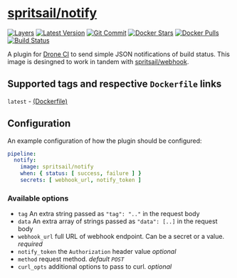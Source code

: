[hub]: https://hub.docker.com/r/spritsail/notify
[git]: https://github.com/spritsail/drone-notify
[drone]: https://drone.spritsail.io/spritsail/notify
[mbdg]: https://microbadger.com/images/spritsail/notify

# [spritsail/notify][hub]
[![Layers](https://images.microbadger.com/badges/image/spritsail/notify.svg)][mbdg]
[![Latest Version](https://images.microbadger.com/badges/version/spritsail/notify.svg)][hub]
[![Git Commit](https://images.microbadger.com/badges/commit/spritsail/notify.svg)][git]
[![Docker Stars](https://img.shields.io/docker/stars/spritsail/notify.svg)][hub]
[![Docker Pulls](https://img.shields.io/docker/pulls/spritsail/notify.svg)][hub]
[![Build Status](https://drone.spritsail.io/api/badges/spritsail/drone-notify/status.svg)][drone]

A plugin for [Drone CI](https://github.com/drone/drone) to send simple JSON notifications of build status. This image is desingned to work in tandem with [spritsail/webhook](https://github.com/spritsail/webhook).

## Supported tags and respective `Dockerfile` links

`latest` - [(Dockerfile)](https://github.com/spritsail/drone-notify/blob/master/Dockerfile)

## Configuration

An example configuration of how the plugin should be configured:
```yaml
pipeline:
  notify:
    image: spritsail/notify
    when: { status: [ success, failure ] }
    secrets: [ webhook_url, notify_token ]
```

### Available options
- `tag`           An extra string passed as `"tag": ".."` in the request body
- `data`          An extra array of strings passed as `"data": [..]` in the request body
- `webhook_url`   full URL of webhook endpoint. Can be a secret or a value. _required_
- `notify_token`  the `Authorization` header value _optional_
- `method`        request method. _default `POST`_
- `curl_opts`     additional options to pass to curl. _optional_
